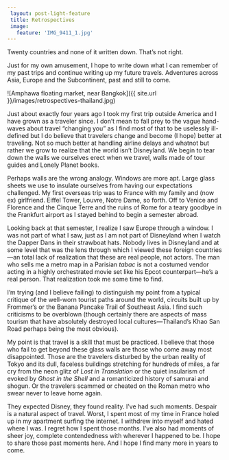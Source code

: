 ```yaml
---
 layout: post-light-feature
 title: Retrospectives
 image:
   feature: 'IMG_9411_1.jpg'
---
```

Twenty countries and none of it written down.  That’s not right.

Just for my own amusement, I hope to write down what I can remember of my past trips and continue writing up my future travels.  Adventures across Asia, Europe and the Subcontinent, past and still to come.

![Amphawa floating market, near Bangkok]({{ site.url }}/images/retrospectives-thailand.jpg)

Just about exactly four years ago I took my first trip outside America and I have grown as a traveler since.  I don’t mean to fall prey to the vague hand-waves about travel “changing you” as I find most of that to be uselessly ill-defined but I do believe that travelers change and become (I hope) better at traveling.  Not so much better at handling airline delays and whatnot but rather we grow to realize that the world isn’t Disneyland.  We begin to tear down the walls we ourselves erect when we travel, walls made of tour guides and Lonely Planet books.

Perhaps walls are the wrong analogy.  Windows are more apt.  Large glass sheets we use to insulate ourselves from having our expectations challenged.  My first overseas trip was to France with my family and (now ex) girlfriend.  Eiffel Tower, Louvre, Notre Dame, so forth.  Off to Venice and Florence and the Cinque Terre and the ruins of Rome for a teary goodbye in the Frankfurt airport as I stayed behind to begin a semester abroad.

Looking back at that semester, I realize I saw Europe through a window.  I was not part of what I saw, just as I am not part of Disneyland when I watch the Dapper Dans in their strawboat hats.  Nobody lives in Disneyland and at some level that was the lens through which I viewed these foreign countries—an total lack of realization that these are real people, not actors.  The man who sells me a metro map in a Parisian *tabac* is not a costumed vendor acting in a highly orchestrated movie set like his Epcot counterpart—he’s a real person.  That realization took me some time to find.

I’m trying (and I believe failing) to distinguish my point from a typical critique of the well-worn tourist paths around the world, circuits built up by Frommer’s or the Banana Pancake Trail of Southeast Asia.  I find such criticisms to be overblown (though certainly there are aspects of mass tourism that have absolutely destroyed local cultures—Thailand’s Khao San Road perhaps being the most obvious).

My point is that travel is a skill that must be practiced.  I believe that those who fail to get beyond these glass walls are those who come away most disappointed.  Those are the travelers disturbed by the urban reality of Tokyo and its dull, faceless buildings stretching for hundreds of miles, a far cry from the neon glitz of  *Lost in Translation* or the quiet insularism of evoked by *Ghost in the Shell* and a romanticized history of samurai and shogun.  Or the travelers scammed or cheated on the Roman metro who swear never to leave home again.

They expected Disney, they found reality.  I’ve had such moments.  Despair is a natural aspect of travel.  Worst, I spent most of my time in France holed up in my apartment surfing the internet.  I withdrew into myself and hated where I was.  I regret how I spent those months.  I’ve also had moments of sheer joy, complete contendedness with wherever I happened to be.  I hope to share those past moments here.  And I hope I find many more in years to come.



